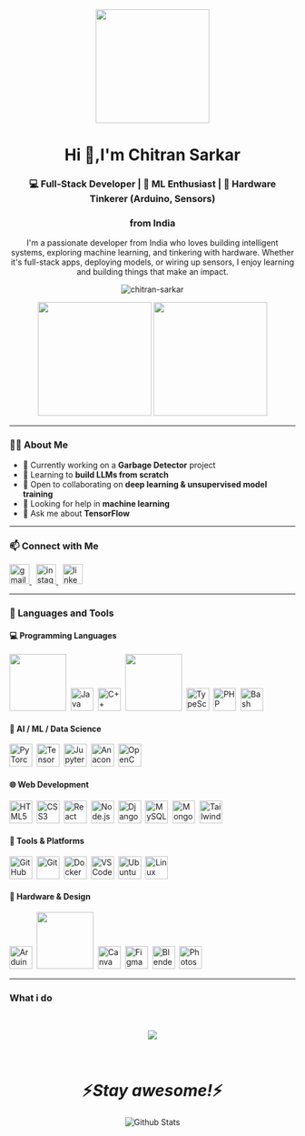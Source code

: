 <div align="center">
  <img height="200" src="https://media4.giphy.com/media/v1.Y2lkPTc5MGI3NjExcnBvMmJ2MGNpMTVibG9rYnBvdmV1M2poNTF1MG8wd3JkYjJwNno4dSZlcD12MV9pbnRlcm5hbF9naWZfYnlfaWQmY3Q9cw/zbMRZx113HKBkeCwrm/giphy.gif" />
</div>

<h1 align="center">Hi 👋,I'm Chitran Sarkar</h1>
<h3 align="center">💻 Full-Stack Developer | 🤖 ML Enthusiast | 🔧 Hardware Tinkerer (Arduino, Sensors)</h3 align="center">
<h3 align="center">from India</h3>

<p align="center">
  I'm a passionate developer from India who loves building intelligent systems, exploring machine learning, and tinkering with hardware. Whether it's full-stack apps, deploying models, or wiring up sensors, I enjoy learning and building things that make an impact.
</p>

<p align="center">
  <img src="https://komarev.com/ghpvc/?username=chitran-sarkar&label=Profile%20views&color=0e75b6&style=flat" alt="chitran-sarkar" />
</p>

<p align="center">
  <img src="https://github-readme-stats.vercel.app/api?username=chitran-sarkar&show_icons=true&theme=radical" height="200"/>
  <img src="https://github-readme-stats.vercel.app/api/top-langs?username=chitran-sarkar&layout=compact&theme=radical" height="200"/>
</p>

---

### 👩‍💻 About Me

- 🔭 Currently working on a **Garbage Detector** project  
- 🌱 Learning to **build LLMs from scratch**  
- 👯 Open to collaborating on **deep learning & unsupervised model training**  
- 🤝 Looking for help in **machine learning**  
- 💬 Ask me about **TensorFlow**

---

### 📫 Connect with Me

<p align="left">
  <a href="mailto:sarkarchitran@gmail.com" target="_blank">
    <img src="https://img.shields.io/static/v1?message=Gmail&logo=gmail&label=&color=D14836&logoColor=white&labelColor=&style=for-the-badge" height="35" alt="gmail logo" />
  </a>  
  &nbsp;
  <a href="https://instagram.com/_.duh.its_chitran._" target="_blank">
    <img src="https://img.shields.io/static/v1?message=Instagram&logo=instagram&label=&color=E4405F&logoColor=white&labelColor=&style=for-the-badge" height="35" alt="instagram logo" />
  </a>
  &nbsp;
  <a href="https://www.linkedin.com/in/chitran-sarkar-50544b374" target="_blank">
    <img src="https://img.shields.io/static/v1?message=LinkedIn&logo=linkedin&label=&color=0077B5&logoColor=white&labelColor=&style=for-the-badge" height="35" alt="linkedin logo" />
  </a>
</p>

---

### 🧠 Languages and Tools

#### 💻 Programming Languages
<p align="left">
  <img height=100px src="https://media0.giphy.com/media/v1.Y2lkPTc5MGI3NjExbnpjcHdieXRobjY1ZzF1dmJvMDVibGRvaGc4OWQyMXgxeGt1NDBpZCZlcD12MV9pbnRlcm5hbF9naWZfYnlfaWQmY3Q9cw/LMt9638dO8dftAjtco/giphy.gif"/>&nbsp;
  <img src="https://cdn.jsdelivr.net/gh/devicons/devicon/icons/java/java-original.svg" height="40" title="Java"/>&nbsp;
  <img src="https://cdn.jsdelivr.net/gh/devicons/devicon/icons/cplusplus/cplusplus-original.svg" height="40" title="C++"/>&nbsp;
  <img height=100px src="https://media3.giphy.com/media/v1.Y2lkPTc5MGI3NjExbWhrYm9rcmJuODQwazFyeXI1bjV1Nno2amt4YTQ5NHpqNWRlZ3p2dyZlcD12MV9pbnRlcm5hbF9naWZfYnlfaWQmY3Q9cw/ln7z2eWriiQAllfVcn/giphy.gif"/>&nbsp;
  <img src="https://cdn.jsdelivr.net/gh/devicons/devicon/icons/typescript/typescript-original.svg" height="40" title="TypeScript"/>&nbsp;
  <img src="https://cdn.jsdelivr.net/gh/devicons/devicon/icons/php/php-original.svg" height="40" title="PHP"/>&nbsp;
  <img src="https://cdn.jsdelivr.net/gh/devicons/devicon/icons/bash/bash-original.svg" height="40" title="Bash"/>&nbsp;
</p>

#### 🔬 AI / ML / Data Science
<p align="left">
  <img src="https://cdn.jsdelivr.net/gh/devicons/devicon/icons/pytorch/pytorch-original.svg" height="40" title="PyTorch"/>&nbsp;
  <img src="https://cdn.jsdelivr.net/gh/devicons/devicon/icons/tensorflow/tensorflow-original.svg" height="40" title="TensorFlow"/>&nbsp;
  <img src="https://cdn.jsdelivr.net/gh/devicons/devicon/icons/jupyter/jupyter-original.svg" height="40" title="Jupyter Notebook"/>&nbsp;
  <img src="https://cdn.jsdelivr.net/gh/devicons/devicon/icons/anaconda/anaconda-original.svg" height="40" title="Anaconda"/>&nbsp;
  <img src="https://cdn.jsdelivr.net/gh/devicons/devicon/icons/opencv/opencv-original.svg" height="40" title="OpenCV"/>&nbsp;
</p>

#### 🌐 Web Development
<p align="left">
  <img src="https://cdn.jsdelivr.net/gh/devicons/devicon/icons/html5/html5-original.svg" height="40" title="HTML5"/>&nbsp;
  <img src="https://cdn.jsdelivr.net/gh/devicons/devicon/icons/css3/css3-original.svg" height="40" title="CSS3"/>&nbsp;
  <img src="https://cdn.jsdelivr.net/gh/devicons/devicon/icons/react/react-original.svg" height="40" title="React"/>&nbsp;
  <img src="https://cdn.jsdelivr.net/gh/devicons/devicon/icons/nodejs/nodejs-original.svg" height="40" title="Node.js"/>&nbsp;
  <img src="https://cdn.jsdelivr.net/gh/devicons/devicon/icons/django/django-plain.svg" height="40" title="Django"/>&nbsp;
  <img src="https://cdn.jsdelivr.net/gh/devicons/devicon/icons/mysql/mysql-original.svg" height="40" title="MySQL"/>&nbsp;
  <img src="https://cdn.jsdelivr.net/gh/devicons/devicon/icons/mongodb/mongodb-original.svg" height="40" title="MongoDB"/>&nbsp;
  <img src="https://cdn.jsdelivr.net/gh/devicons/devicon/icons/tailwindcss/tailwindcss-original-wordmark.svg" height="40" title="Tailwind CSS"/>&nbsp;
</p>

#### 🧰 Tools & Platforms
<p align="left">
  <img src="https://cdn.jsdelivr.net/gh/devicons/devicon/icons/github/github-original.svg" height="40" title="GitHub"/>&nbsp;
  <img src="https://cdn.jsdelivr.net/gh/devicons/devicon/icons/git/git-original.svg" height="40" title="Git"/>&nbsp;
  <img src="https://cdn.jsdelivr.net/gh/devicons/devicon/icons/docker/docker-original.svg" height="40" title="Docker"/>&nbsp;
  <img src="https://cdn.jsdelivr.net/gh/devicons/devicon/icons/vscode/vscode-original.svg" height="40" title="VS Code"/>&nbsp;
  <img src="https://cdn.jsdelivr.net/gh/devicons/devicon/icons/ubuntu/ubuntu-plain.svg" height="40" title="Ubuntu"/>&nbsp;
  <img src="https://cdn.jsdelivr.net/gh/devicons/devicon/icons/linux/linux-original.svg" height="40" title="Linux"/>&nbsp;
</p>

#### 🤖 Hardware & Design
<p align="left">
  <img src="https://cdn.jsdelivr.net/gh/devicons/devicon/icons/arduino/arduino-original.svg" height="40" title="Arduino"/>&nbsp;
  <img height=100px src="https://media0.giphy.com/media/v1.Y2lkPTc5MGI3NjExdm05b2k5eDVxNDUyZml0ZXZiZzJwNzNyYmZmZXRnNGg2cTFuOHoxbiZlcD12MV9pbnRlcm5hbF9naWZfYnlfaWQmY3Q9cw/UQJlZ2OcaCA2RLfGiZ/giphy.gif"/>&nbsp;
  <img src="https://cdn.jsdelivr.net/gh/devicons/devicon/icons/canva/canva-original.svg" height="40" title="Canva"/>&nbsp;
  <img src="https://cdn.jsdelivr.net/gh/devicons/devicon/icons/figma/figma-original.svg" height="40" title="Figma"/>&nbsp;
  <img src="https://cdn.jsdelivr.net/gh/devicons/devicon/icons/blender/blender-original.svg" height="40" title="Blender"/>&nbsp;
  <img src="https://cdn.jsdelivr.net/gh/devicons/devicon/icons/photoshop/photoshop-plain.svg" height="40" title="Photoshop"/>&nbsp;
</p>

---
 ###  What i do


<br />


<p align="center">
   <img src="https://media.giphy.com/media/f9XgHHnPnDjOF1hWpl/giphy.gif" />
   </p>
   
   
<br />
<h1 align='center'>⚡️<i>Stay awesome!</i>⚡️</h1>
<p align="center">
        <img src="https://raw.githubusercontent.com/mayhemantt/mayhemantt/Update/svg/Bottom.svg" alt="Github Stats" />
</p>
